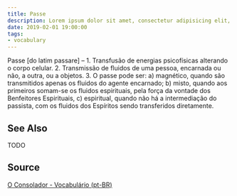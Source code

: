 ```yaml
---
title: Passe
description: Lorem ipsum dolor sit amet, consectetur adipisicing elit, sed do eiusmod tempor incididunt ut labore et dolore magna aliqua.  TODO
date: 2019-02-01 19:00:00
tags:
- vocabulary
---
```


Passe [do latim passare] – 1. Transfusão de energias psicofísicas alterando o corpo celular. 2. Transmissão de fluidos de uma pessoa, encarnada ou não, a outra, ou a objetos. 3. O passe pode ser: a) magnético, quando são transmitidos apenas os fluidos do agente encarnado; b) misto, quando aos primeiros somam-se os fluidos espirituais, pela força da vontade dos Benfeitores Espirituais, c) espiritual, quando não há a intermediação do passista, com os fluidos dos Espíritos sendo transferidos diretamente.


## See Also
TODO

## Source
[O Consolador - Vocabulário (pt-BR)](http://www.oconsolador.com.br/linkfixo/vocabulario/principal.html)
